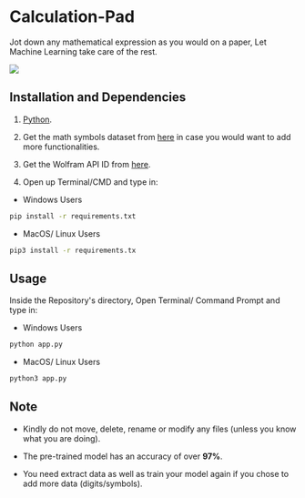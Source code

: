 # Calculation-Pad
Jot down any mathematical expression as you would on a paper, Let Machine Learning take care of the rest.

![](demo.gif)

## Installation and Dependencies

1. [Python](https://www.python.org).

2. Get the math symbols dataset from [here](https://www.kaggle.com/xainano/handwrittenmathsymbols) in case you would want to add more functionalities.

3. Get the Wolfram API ID from [here](https://products.wolframalpha.com/api/).

4. Open up Terminal/CMD and type in:

- Windows Users
```bash
pip install -r requirements.txt
```

- MacOS/ Linux Users
```bash
pip3 install -r requirements.tx
```

## Usage

Inside the Repository's directory, Open Terminal/ Command Prompt and type in:

- Windows Users
```bash
python app.py
```

- MacOS/ Linux Users
```bash
python3 app.py
```

## Note

- Kindly do not move, delete, rename or modify any files (unless you know what you are doing).

- The pre-trained model has an accuracy of over **97%**.

- You need extract data as well as train your model again if you chose to add more data (digits/symbols).
